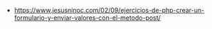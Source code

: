 * https://www.jesusninoc.com/02/09/ejercicios-de-php-crear-un-formulario-y-enviar-valores-con-el-metodo-post/
